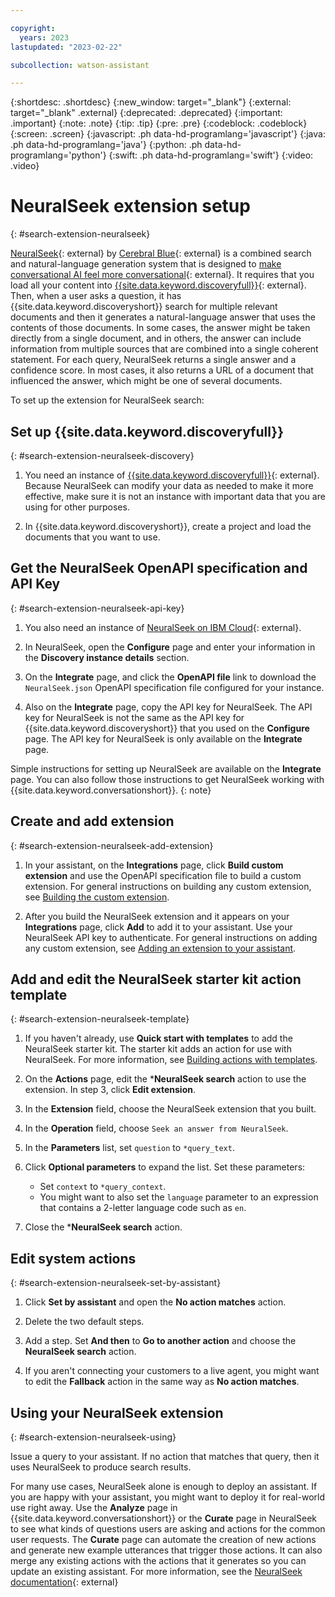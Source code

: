 ```yaml
---

copyright:
  years: 2023
lastupdated: "2023-02-22"

subcollection: watson-assistant

---
```


{:shortdesc: .shortdesc}
{:new_window: target="_blank"}
{:external: target="_blank" .external}
{:deprecated: .deprecated}
{:important: .important}
{:note: .note}
{:tip: .tip}
{:pre: .pre}
{:codeblock: .codeblock}
{:screen: .screen}
{:javascript: .ph data-hd-programlang='javascript'}
{:java: .ph data-hd-programlang='java'}
{:python: .ph data-hd-programlang='python'}
{:swift: .ph data-hd-programlang='swift'}
{:video: .video}

# NeuralSeek extension setup
{: #search-extension-neuralseek}

[NeuralSeek](https://neuralneek.com){: external} by [Cerebral Blue](https://cerebralblue.com/){: external} is a combined search and natural-language generation system that is designed to [make conversational AI feel more conversational](https://garrettrowe.medium.com/making-conversational-ai-feel-more-conversational-8748009b3fda){: external}. It requires that you load all your content into [{{site.data.keyword.discoveryfull}}](https://cloud.ibm.com/catalog/services/watson-discovery){: external}. Then, when a user asks a question, it has {{site.data.keyword.discoveryshort}} search for multiple relevant documents and then it generates a natural-language answer that uses the contents of those documents. In some cases, the answer might be taken directly from a single document, and in others, the answer can include information from multiple sources that are combined into a single coherent statement. For each query, NeuralSeek returns a single answer and a confidence score. In most cases, it also returns a URL of a document that influenced the answer, which might be one of several documents.

To set up the extension for NeuralSeek search:

## Set up {{site.data.keyword.discoveryfull}}
{: #search-extension-neuralseek-discovery}

1. You need an instance of [{{site.data.keyword.discoveryfull}}](https://cloud.ibm.com/catalog/services/watson-discovery){: external}. Because NeuralSeek can modify your data as needed to make it more effective, make sure it is not an instance with important data that you are using for other purposes.

1. In {{site.data.keyword.discoveryshort}}, create a project and load the documents that you want to use.

## Get the NeuralSeek OpenAPI specification and API Key
{: #search-extension-neuralseek-api-key}

1. You also need an instance of [NeuralSeek on IBM Cloud](https://cloud.ibm.com/catalog/services/neuralseek){: external}.

1. In NeuralSeek, open the **Configure** page and enter your information in the **Discovery instance details** section.

1. On the **Integrate** page, and click the **OpenAPI file** link to download the `NeuralSeek.json` OpenAPI specification file configured for your instance.

1. Also on the **Integrate** page, copy the API key for NeuralSeek. The API key for NeuralSeek is not the same as the API key for {{site.data.keyword.discoveryshort}} that you used on the **Configure** page. The API key for NeuralSeek is only available on the **Integrate** page.

Simple instructions for setting up NeuralSeek are available on the **Integrate** page. You can also follow those instructions to get NeuralSeek working with {{site.data.keyword.conversationshort}}.
{: note}

## Create and add extension
{: #search-extension-neuralseek-add-extension}

1. In your assistant, on the **Integrations** page, click **Build custom extension** and use the OpenAPI specification file to build a custom extension. For general instructions on building any custom extension, see [Building the custom extension](/docs/watson-assistant?topic=watson-assistant-build-custom-extension#building-the-custom-extension).

1. After you build the NeuralSeek extension and it appears on your **Integrations** page, click **Add** to add it to your assistant. Use your NeuralSeek API key to authenticate. For general instructions on adding any custom extension, see [Adding an extension to your assistant](/docs/watson-assistant?topic=watson-assistant-add-custom-extension).

## Add and edit the NeuralSeek starter kit action template
{: #search-extension-neuralseek-template}

1. If you haven't already, use **Quick start with templates** to add the NeuralSeek starter kit. The starter kit adds an action for use with NeuralSeek. For more information, see [Building actions with templates](/docs/watson-assistant?topic=watson-assistant-actions-templates).

1. On the **Actions** page, edit the ***NeuralSeek search** action to use the extension. In step 3, click **Edit extension**. 

1. In the **Extension** field, choose the NeuralSeek extension that you built.

1. In the **Operation** field, choose `Seek an answer from NeuralSeek`.

1. In the **Parameters** list, set `question` to `*query_text`.

1. Click **Optional parameters** to expand the list. Set these parameters:

   - Set `context` to `*query_context`.
   - You might want to also set the `language` parameter to an expression that contains a 2-letter language code such as `en`.

1. Close the ***NeuralSeek search** action.

## Edit system actions
{: #search-extension-neuralseek-set-by-assistant}

1. Click **Set by assistant** and open the **No action matches** action.

1. Delete the two default steps.

1. Add a step. Set **And then** to **Go to another action** and choose the **NeuralSeek search** action.

1. If you aren't connecting your customers to a live agent, you might want to edit the **Fallback** action in the same way as **No action matches**.

## Using your NeuralSeek extension
{: #search-extension-neuralseek-using}

Issue a query to your assistant. If no action that matches that query, then it uses NeuralSeek to produce search results.

For many use cases, NeuralSeek alone is enough to deploy an assistant. If you are happy with your assistant, you might want to deploy it for real-world use right away. Use the **Analyze** page in {{site.data.keyword.conversationshort}} or the **Curate** page in NeuralSeek to see what kinds of questions users are asking and actions for the common user requests. The **Curate** page can automate the creation of new actions and generate new example utterances that trigger those actions. It can also merge any existing actions with the actions that it generates so you can update an existing assistant. For more information, see the [NeuralSeek documentation](https://neuralseek.com/documentation){: external}
